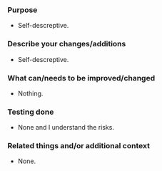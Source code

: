 <!--- Make use of markdown lists. They make stuff much easier to read through. -->
### Purpose
<!-- With a few sentences, describe why you decieded to make these changes/additions. -->
- Self-descreptive.

### Describe your changes/additions
<!-- What you changes do and how. No need to get too technical. Some stuff from this list will also be used for the player release notes. -->
- Self-descreptive.

### What can/needs to be improved/changed
<!-- Is there anything that you think can/needs to be improved, or perhaps done using a different approach. -->
- Nothing.

### Testing done
<!-- Describe what steps you took to test that this PR resolved the bug or added the feature, and what tests you performed to make sure it didn't cause any regressions. -->
- None and I understand the risks.

### Related things and/or additional context
<!-- Other PRs, Discord bug reports, messages, threads, outside docs, screenshots etc. -->
- None.

<!--- PR title format should be "<type>(<optional-scope>): <Short summary>" -->
<!--- Commit types can be found at https://github.com/pvdlg/conventional-commit-types?tab=readme-ov-file#commit-types -->
<!--- You can add "@coderabbitai" into the title, so that the bot auto-generates a title -->

<!--- "Inspired" by the CDDA PR template -->
